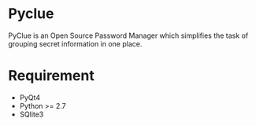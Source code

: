 Pyclue
======

PyClue is an Open Source Password Manager which simplifies the task of grouping secret information in one place.

Requirement
===========

* PyQt4
* Python >= 2.7
* SQlite3
